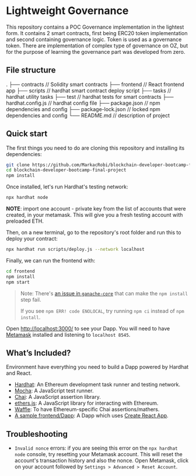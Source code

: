 # Lightweight Governance

This repository contains a POC Governance implementation in the lightest form. It contains 2 smart contracts, first
being ERC20 token implementation and second containing governance logic. Token is used as a governance token.
There are implementation of complex type of governance on OZ, but for the purpose of learning the governance part was
developed from zero.


## File structure

.
├── contracts // Solidity smart contracts
├── frontend // React frontend app
├── scripts // hardhat smart contract deploy script
├── tasks // hardhat utility tasks
├── test // hardhat tests for smart contracts
├── hardhat.config.js // hardhat config file
├── package.json // npm dependencies and config
├── package-lock.json // locked npm dependencies and config
└── README.md // description of project

## Quick start

The first things you need to do are cloning this repository and installing its
dependencies:

```sh
git clone https://github.com/MarkacRobi/blockchain-developer-bootcamp-final-project.git
cd blockchain-developer-bootcamp-final-project
npm install
```

Once installed, let's run Hardhat's testing network:

```sh
npx hardhat node
```

**NOTE**: import one account - private key  from the list of accounts that were created, in your metamask. 
This will give you a fresh testing account with preloaded ETH.

Then, on a new terminal, go to the repository's root folder and run this to
deploy your contract:

```sh
npx hardhat run scripts/deploy.js --network localhost
```

Finally, we can run the frontend with:

```sh
cd frontend
npm install
npm start
```

> Note: There's [an issue in `ganache-core`](https://github.com/trufflesuite/ganache-core/issues/650) that can make the `npm install` step fail. 
>
> If you see `npm ERR! code ENOLOCAL`, try running `npm ci` instead of `npm install`.

Open [http://localhost:3000/](http://localhost:3000/) to see your Dapp. You will
need to have [Metamask](https://metamask.io) installed and listening to
`localhost 8545`.

## What’s Included?

Environment have everything you need to build a Dapp powered by Hardhat and React.

- [Hardhat](https://hardhat.org/): An Ethereum development task runner and testing network.
- [Mocha](https://mochajs.org/): A JavaScript test runner.
- [Chai](https://www.chaijs.com/): A JavaScript assertion library.
- [ethers.js](https://docs.ethers.io/ethers.js/html/): A JavaScript library for interacting with Ethereum.
- [Waffle](https://github.com/EthWorks/Waffle/): To have Ethereum-specific Chai assertions/mathers.
- [A sample frontend/Dapp](./frontend): A Dapp which uses [Create React App](https://github.com/facebook/create-react-app).

## Troubleshooting

- `Invalid nonce` errors: if you are seeing this error on the `npx hardhat node`
  console, try resetting your Metamask account. This will reset the account's
  transaction history and also the nonce. Open Metamask, click on your account
  followed by `Settings > Advanced > Reset Account`.
